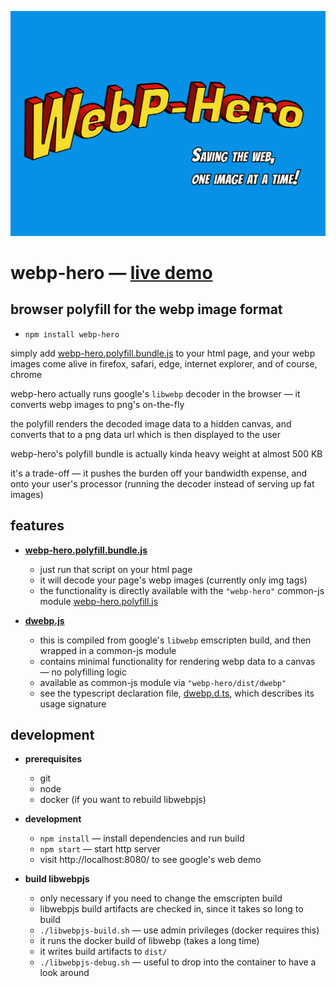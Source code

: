 
![webp-hero](webp-hero.jpg)


webp-hero — [live demo](https://chase-moskal.github.io/webp-hero/)
=========


browser polyfill for the webp image format
------------------------------------------

- `npm install webp-hero`

simply add [webp-hero.polyfill.bundle.js](./dist/webp-hero.polyfill.bundle.js) to your html page, and your webp images come alive in firefox, safari, edge, internet explorer, and of course, chrome

webp-hero actually runs google's `libwebp` decoder in the browser — it converts webp images to png's on-the-fly

the polyfill renders the decoded image data to a hidden canvas, and converts that to a png data url which is then displayed to the user

webp-hero's polyfill bundle is actually kinda heavy weight at almost 500 KB

it's a trade-off — it pushes the burden off your bandwidth expense, and onto your user's processor (running the decoder instead of serving up fat images)


features
--------

- [**webp-hero.polyfill.bundle.js**](./dist/webp-hero.polyfill.bundle.js)
	- just run that script on your html page
	- it will decode your page's webp images (currently only img tags)
	- the functionality is directly available with the `"webp-hero"` common-js module [webp-hero.polyfill.js](./source/webp-hero.polyfill.ts)

- [**dwebp.js**](./dist/dwebp.js)
	- this is compiled from google's `libwebp` emscripten build, and then wrapped in a common-js module
	- contains minimal functionality for rendering webp data to a canvas — no polyfilling logic
	- available as common-js module via `"webp-hero/dist/dwebp"`
	- see the typescript declaration file, [dwebp.d.ts](./source/dwebp.d.ts), which describes its usage signature


development
-----------

- **prerequisites**
	- git
	- node
	- docker (if you want to rebuild libwebpjs)

- **development**
	- `npm install` — install dependencies and run build
	- `npm start` — start http server
	- visit http://localhost:8080/ to see google's web demo

- **build libwebpjs**
	- only necessary if you need to change the emscripten build
	- libwebpjs build artifacts are checked in, since it takes so long to build
	- `./libwebpjs-build.sh` — use admin privileges (docker requires this)
	- it runs the docker build of libwebp (takes a long time)
	- it writes build artifacts to `dist/`
	- `./libwebpjs-debug.sh` — useful to drop into the container to have a look around

